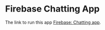 # Firebase Chatting App

The link to run this app  [Firebase: Chatting app](https://webchatapp-4e5a3.firebaseapp.com/).

